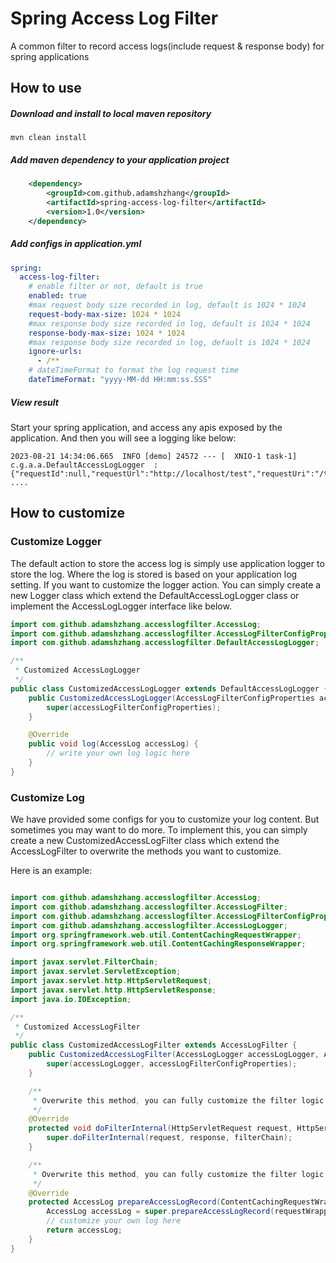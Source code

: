 # Spring Access Log Filter
A common filter to record access logs(include request & response body) for spring applications

## How to use

##### **Download and install to local maven repository**
```shell
mvn clean install
```

##### **Add maven dependency to your application project**
```xml
    <dependency>
        <groupId>com.github.adamshzhang</groupId>
        <artifactId>spring-access-log-filter</artifactId>
        <version>1.0</version>
    </dependency>
```

##### **Add configs in application.yml**
```yaml
spring:
  access-log-filter:
    # enable filter or not, default is true
    enabled: true
    #max request body size recorded in log, default is 1024 * 1024
    request-body-max-size: 1024 * 1024
    #max response body size recorded in log, default is 1024 * 1024
    response-body-max-size: 1024 * 1024
    #max response body size recorded in log, default is 1024 * 1024
    ignore-urls:
      - /**
    # dateTimeFormat to format the log request time
    dateTimeFormat: "yyyy-MM-dd HH:mm:ss.SSS"
```

##### View result
Start your spring application, and access any apis exposed by the application. And then you will see a logging like below:
```
2023-08-21 14:34:06.665  INFO [demo] 24572 --- [  XNIO-1 task-1] c.g.a.a.DefaultAccessLogLogger  : {"requestId":null,"requestUrl":"http://localhost/test","requestUri":"/test","requestTime": ....
```

## How to customize

### Customize Logger
The default action to store the access log is simply use application logger to store the log. Where the log is stored is based on your application log setting. If you want to customize the logger action. You can simply create a new Logger class which extend the DefaultAccessLogLogger class or implement the AccessLogLogger interface like below.
```java
import com.github.adamshzhang.accesslogfilter.AccessLog;
import com.github.adamshzhang.accesslogfilter.AccessLogFilterConfigProperties;
import com.github.adamshzhang.accesslogfilter.DefaultAccessLogLogger;

/**
 * Customized AccessLogLogger
 */
public class CustomizedAccessLogLogger extends DefaultAccessLogLogger {
    public CustomizedAccessLogLogger(AccessLogFilterConfigProperties accessLogFilterConfigProperties) {
        super(accessLogFilterConfigProperties);
    }

    @Override
    public void log(AccessLog accessLog) {
        // write your own log logic here
    }
}
```

### Customize Log
We have provided some configs for you to customize your log content. But sometimes you may want to do more. To implement this, you can simply create a new CustomizedAccessLogFilter class which extend the AccessLogFilter to overwrite the methods you want to customize.

Here is an example:
```java

import com.github.adamshzhang.accesslogfilter.AccessLog;
import com.github.adamshzhang.accesslogfilter.AccessLogFilter;
import com.github.adamshzhang.accesslogfilter.AccessLogFilterConfigProperties;
import com.github.adamshzhang.accesslogfilter.AccessLogLogger;
import org.springframework.web.util.ContentCachingRequestWrapper;
import org.springframework.web.util.ContentCachingResponseWrapper;

import javax.servlet.FilterChain;
import javax.servlet.ServletException;
import javax.servlet.http.HttpServletRequest;
import javax.servlet.http.HttpServletResponse;
import java.io.IOException;

/**
 * Customized AccessLogFilter
 */
public class CustomizedAccessLogFilter extends AccessLogFilter {
    public CustomizedAccessLogFilter(AccessLogLogger accessLogLogger, AccessLogFilterConfigProperties accessLogFilterConfigProperties) {
        super(accessLogLogger, accessLogFilterConfigProperties);
    }

    /**
     * Overwrite this method, you can fully customize the filter logic
     */
    @Override
    protected void doFilterInternal(HttpServletRequest request, HttpServletResponse response, FilterChain filterChain) throws ServletException, IOException {
        super.doFilterInternal(request, response, filterChain);
    }

    /**
     * Overwrite this method, you can fully customize the filter logic
     */
    @Override
    protected AccessLog prepareAccessLogRecord(ContentCachingRequestWrapper requestWrapper, ContentCachingResponseWrapper responseWrapper, Long startAt) {
        AccessLog accessLog = super.prepareAccessLogRecord(requestWrapper, responseWrapper, startAt);
        // customize your own log here
        return accessLog;
    }
}
```

